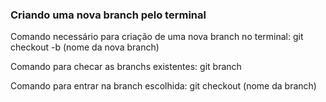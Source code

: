 ### Criando uma nova branch pelo terminal

Comando necessário para criação de uma nova branch no terminal:
git checkout -b (nome da nova branch)

Comando para  checar as branchs existentes:
git branch

Comando para entrar na branch escolhida:
git checkout (nome da branch)

